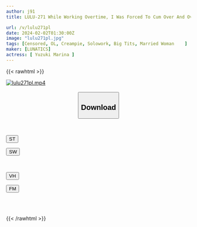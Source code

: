 ```yaml
---
author: j91
title: LULU-271 While Working Overtime, I Was Forced To Cum Over And Over Again In The Office With Just The Two Of Us, Until I Fell Into The Pregnancy Trap Of My Boss, A Pre-menopausal Married Woman With Big Breasts In A Tight Suit, And Got Pregnant. Marina Yuzuki

url: /v/lulu271pl
date: 2024-02-02T01:30:00Z
image: "lulu271pl.jpg"
tags: [Censored, OL, Creampie, Solowork, Big Tits, Married Woman	]
maker: [LUNATICS]
actress: [ Yuzuki Marina ]
---
```



{{< rawhtml >}}

<div class="video" data-videoid="gakRO8g3YeHJgO">
    <a href="javascript:;">
        <img src="/v/lulu271pl/lulu271pl.jpg" width="WIDTH" height="HEIGHT" alt="lulu271pl.mp4" loading="lazy">
    </a>
</div>

<script type="text/javascript" src="https://j91.asia/asset/on-demand-st.js"></script>

<br>
  <link rel="stylesheet" href="https://j91.asia/asset/bs5.css">
  
  <center>
  <button class="btn btn-primary" type="button" data-bs-toggle="collapse" data-bs-target=".multi-collapse" aria-expanded="false" aria-controls="multiCollapseExample1 multiCollapseExample2"><h2>Download</h2></button></center>
</p>
<div class="row">
  <div class="col">
    <div class="collapse multi-collapse" id="multiCollapseExample1">
      <div class="card card-body">
	      	      <br>
<div class="buttons">  
<p><a href="https://streamtape.to/v/gakRO8g3YeHJgO" target="_blank"><button class="btn-hover color-3"><i class="fa fa-download"></i> ST</button></a></p>
<p><a href="https://flaswish.com/ymacn96lwqr3" target="_blank"><button class="btn-hover color-2"><i class="fa fa-download"></i> SW</button></a></p></div>
    </div>
  </div>
</div>
  <div class="col">
    <div class="collapse multi-collapse" id="multiCollapseExample2">
      <div class="card card-body">
	      <br>
<div class="buttons">
<p><a href="javascript:;" target="_blank"><button class="btn-hover color-9"><i class="fa fa-download"></i> VH</button></a></p>
<p><a href="javascript:;" target="_blank"><button class="btn-hover color-8"><i class="fa fa-download"></i> FM</button></a></p></div>
<br><br>
      </div>
    </div>
  </div>
</div>

{{< /rawhtml >}}